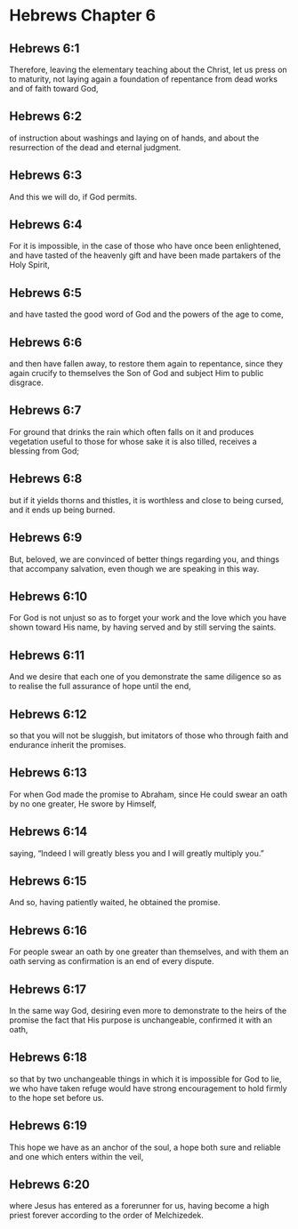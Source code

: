 # Hebrews Chapter 6

## Hebrews 6:1

Therefore, leaving the elementary teaching about the Christ, let us press on to maturity, not laying again a foundation of repentance from dead works and of faith toward God,

## Hebrews 6:2

of instruction about washings and laying on of hands, and about the resurrection of the dead and eternal judgment.

## Hebrews 6:3

And this we will do, if God permits.

## Hebrews 6:4

For it is impossible, in the case of those who have once been enlightened, and have tasted of the heavenly gift and have been made partakers of the Holy Spirit,

## Hebrews 6:5

and have tasted the good word of God and the powers of the age to come,

## Hebrews 6:6

and then have fallen away, to restore them again to repentance, since they again crucify to themselves the Son of God and subject Him to public disgrace.

## Hebrews 6:7

For ground that drinks the rain which often falls on it and produces vegetation useful to those for whose sake it is also tilled, receives a blessing from God;

## Hebrews 6:8

but if it yields thorns and thistles, it is worthless and close to being cursed, and it ends up being burned.

## Hebrews 6:9

But, beloved, we are convinced of better things regarding you, and things that accompany salvation, even though we are speaking in this way.

## Hebrews 6:10

For God is not unjust so as to forget your work and the love which you have shown toward His name, by having served and by still serving the saints.

## Hebrews 6:11

And we desire that each one of you demonstrate the same diligence so as to realise the full assurance of hope until the end,

## Hebrews 6:12

so that you will not be sluggish, but imitators of those who through faith and endurance inherit the promises.

## Hebrews 6:13

For when God made the promise to Abraham, since He could swear an oath by no one greater, He swore by Himself,

## Hebrews 6:14

saying, “Indeed I will greatly bless you and I will greatly multiply you.”

## Hebrews 6:15

And so, having patiently waited, he obtained the promise.

## Hebrews 6:16

For people swear an oath by one greater than themselves, and with them an oath serving as confirmation is an end of every dispute.

## Hebrews 6:17

In the same way God, desiring even more to demonstrate to the heirs of the promise the fact that His purpose is unchangeable, confirmed it with an oath,

## Hebrews 6:18

so that by two unchangeable things in which it is impossible for God to lie, we who have taken refuge would have strong encouragement to hold firmly to the hope set before us.

## Hebrews 6:19

This hope we have as an anchor of the soul, a hope both sure and reliable and one which enters within the veil,

## Hebrews 6:20

where Jesus has entered as a forerunner for us, having become a high priest forever according to the order of Melchizedek.

